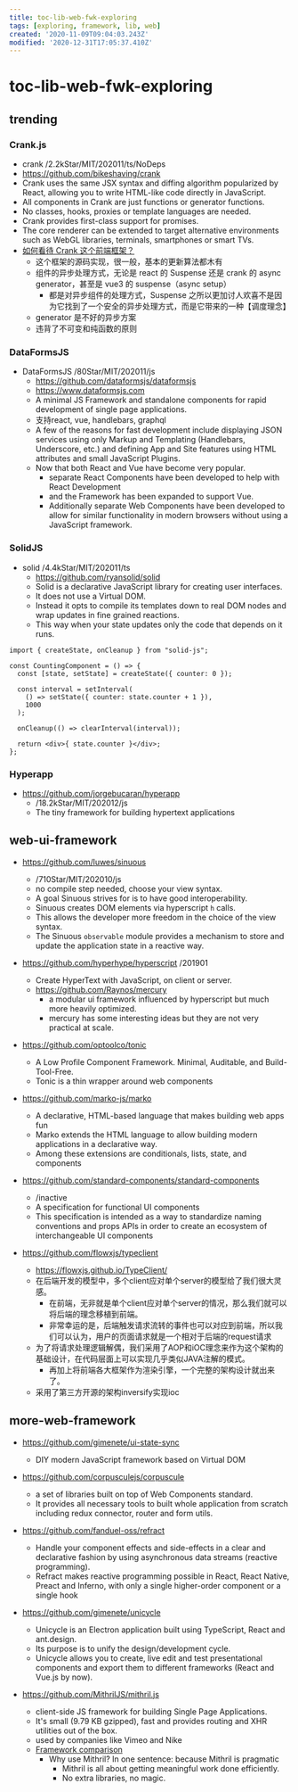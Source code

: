 ```yaml
---
title: toc-lib-web-fwk-exploring
tags: [exploring, framework, lib, web]
created: '2020-11-09T09:04:03.243Z'
modified: '2020-12-31T17:05:37.410Z'
---
```


# toc-lib-web-fwk-exploring

## trending

### Crank.js

- crank /2.2kStar/MIT/202011/ts/NoDeps
- https://github.com/bikeshaving/crank
- Crank uses the same JSX syntax and diffing algorithm popularized by React, allowing you to write HTML-like code directly in JavaScript.
- All components in Crank are just functions or generator functions. 
- No classes, hooks, proxies or template languages are needed.
- Crank provides first-class support for promises. 
- The core renderer can be extended to target alternative environments such as WebGL libraries, terminals, smartphones or smart TVs.
- [如何看待 Crank 这个前端框架？](https://www.zhihu.com/question/388457689)
  - 这个框架的源码实现，很一般，基本的更新算法都木有
  - 组件的异步处理方式，无论是 react 的 Suspense 还是 crank 的 async generator，甚至是 vue3 的 suspense（async setup）
    - 都是对异步组件的处理方式，Suspense 之所以更加讨人欢喜不是因为它找到了一个安全的异步处理方式，而是它带来的一种【调度理念】
  - generator 是不好的异步方案
  - 违背了不可变和纯函数的原则

### DataFormsJS

- DataFormsJS /80Star/MIT/202011/js
  - https://github.com/dataformsjs/dataformsjs
  - https://www.dataformsjs.com
  - A minimal JS Framework and standalone components for rapid development of single page applications.
  - 支持react, vue, handlebars, graphql
  - A few of the reasons for fast development include displaying JSON services using only Markup and Templating (Handlebars, Underscore, etc.) and defining App and Site features using HTML attributes and small JavaScript Plugins.
  - Now that both React and Vue have become very popular. 
    - separate React Components have been developed to help with React Development 
    - and the Framework has been expanded to support Vue. 
    - Additionally separate Web Components have been developed to allow for similar functionality in modern browsers without using a JavaScript framework.

### SolidJS

- solid /4.4kStar/MIT/202011/ts
  - https://github.com/ryansolid/solid
  - Solid is a declarative JavaScript library for creating user interfaces. 
  - It does not use a Virtual DOM. 
  - Instead it opts to compile its templates down to real DOM nodes and wrap updates in fine grained reactions. 
  - This way when your state updates only the code that depends on it runs.

 

``` JS
import { createState, onCleanup } from "solid-js";

const CountingComponent = () => {
  const [state, setState] = createState({ counter: 0 });

  const interval = setInterval(
    () => setState({ counter: state.counter + 1 }),
    1000
  );

  onCleanup(() => clearInterval(interval));

  return <div>{ state.counter }</div>;
};
```

### Hyperapp

- https://github.com/jorgebucaran/hyperapp
  - /18.2kStar/MIT/202012/js
  - The tiny framework for building hypertext applications

## web-ui-framework

- https://github.com/luwes/sinuous
  - /710Star/MIT/202010/js
  - no compile step needed, choose your view syntax.
  - A goal Sinuous strives for is to have good interoperability. 
  - Sinuous creates DOM elements via hyperscript `h` calls. 
  - This allows the developer more freedom in the choice of the view syntax.
  - The Sinuous `observable` module provides a mechanism to store and update the application state in a reactive way. 

- https://github.com/hyperhype/hyperscript /201901
  - Create HyperText with JavaScript, on client or server.
  - https://github.com/Raynos/mercury
    - a modular ui framework influenced by hyperscript but much more heavily optimized.
    - mercury has some interesting ideas but they are not very practical at scale.

- https://github.com/optoolco/tonic
  - A Low Profile Component Framework. Minimal, Auditable, and Build-Tool-Free.
  - Tonic is a thin wrapper around web components

- https://github.com/marko-js/marko
  - A declarative, HTML-based language that makes building web apps fun
  - Marko extends the HTML language to allow building modern applications in a declarative way.
  - Among these extensions are conditionals, lists, state, and components

- https://github.com/standard-components/standard-components
  - /inactive
  - A specification for functional UI components
  - This specification is intended as a way to standardize naming conventions and props APIs in order to create an ecosystem of interchangeable UI components

- https://github.com/flowxjs/typeclient
  - https://flowxjs.github.io/TypeClient/
  - 在后端开发的模型中，多个client应对单个server的模型给了我们很大灵感。
    - 在前端，无非就是单个client应对单个server的情况，那么我们就可以将后端的理念移植到前端。
    - 非常幸运的是，后端触发请求流转的事件也可以对应到前端，所以我们可以认为，用户的页面请求就是一个相对于后端的request请求
  - 为了将请求处理逻辑解偶，我们采用了AOP和iOC理念来作为这个架构的基础设计，在代码层面上可以实现几乎类似JAVA注解的模式。
    - 再加上将前端各大框架作为渲染引擎，一个完整的架构设计就出来了。
  - 采用了第三方开源的架构inversify实现ioc

## more-web-framework

- https://github.com/gimenete/ui-state-sync
  - DIY modern JavaScript framework based on Virtual DOM
- https://github.com/corpusculejs/corpuscule
  - a set of libraries built on top of Web Components standard. 
  - It provides all necessary tools to built whole application from scratch including redux connector, router and form utils.
- https://github.com/fanduel-oss/refract
  - Handle your component effects and side-effects in a clear and declarative fashion by using asynchronous data streams (reactive programming).
  - Refract makes reactive programming possible in React, React Native, Preact and Inferno, with only a single higher-order component or a single hook

- https://github.com/gimenete/unicycle
  - Unicycle is an Electron application built using TypeScript, React and ant.design. 
  - Its purpose is to unify the design/development cycle.
  - Unicycle allows you to create, live edit and test presentational components and export them to different frameworks (React and Vue.js by now). 
- https://github.com/MithrilJS/mithril.js
  - client-side JS framework for building Single Page Applications. 
  - It's small (9.79 KB gzipped), fast and provides routing and XHR utilities out of the box.
  - used by companies like Vimeo and Nike
  - [Framework comparison](https://mithril.js.org/framework-comparison.html)
    - Why use Mithril? In one sentence: because Mithril is pragmatic
      - Mithril is all about getting meaningful work done efficiently. 
      - No extra libraries, no magic.
